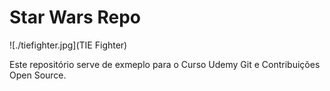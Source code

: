 # Star Wars Repo

![./tiefighter.jpg](TIE Fighter)

Este repositório serve de exmeplo para o Curso Udemy Git e Contribuições Open Source.
